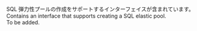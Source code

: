 <Namespace Name="Microsoft.Azure.Management.Sql.Fluent.SqlElasticPools.SqlElasticPoolsCreatable">
  <Docs>
    <summary><span data-ttu-id="cf258-101">SQL 弾力性プールの作成をサポートするインターフェイスが含まれています。</span><span class="sxs-lookup"><span data-stu-id="cf258-101">Contains an interface that supports creating a SQL elastic pool.</span></span></summary> 
    <remarks>To be added.</remarks>
  </Docs>
</Namespace>
